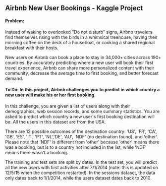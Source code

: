 ## Airbnb New User Bookings - Kaggle Project

#### Problem:
Instead of waking to overlooked "Do not disturb" signs, Airbnb travelers find themselves rising with the birds in a whimsical treehouse, having their morning coffee on the deck of a houseboat, or cooking a shared regional breakfast with their hosts.

New users on Airbnb can book a place to stay in 34,000+ cities across 190+ countries. By accurately predicting where a new user will book their first travel experience, Airbnb can share more personalized content with their community, decrease the average time to first booking, and better forecast demand.

#### To Do:  In this project, Airbnb challenges you to predict in which country a new user will make his or her first booking.

In this challenge, you are given a list of users along with their demographics, web session records, and some summary statistics. You are asked to predict which country a new user's first booking destination will be. All the users in this dataset are from the USA.

There are 12 possible outcomes of the destination country: 'US', 'FR', 'CA', 'GB', 'ES', 'IT', 'PT', 'NL','DE', 'AU', 'NDF' (no destination found), and 'other'. Please note that 'NDF' is different from 'other' because 'other' means there was a booking, but is to a country not included in the list, while 'NDF' means there wasn't a booking.

The training and test sets are split by dates. In the test set, you will predict all the new users with first activities after 7/1/2014 (note: this is updated on 12/5/15 when the competition restarted). In the sessions dataset, the data only dates back to 1/1/2014, while the users dataset dates back to 2010. 
